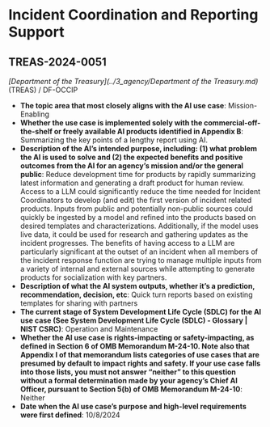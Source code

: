 # Incident Coordination and Reporting Support
## TREAS-2024-0051
_[Department of the Treasury](../3_agency/Department of the Treasury.md)_ (TREAS) / DF-OCCIP


+ **The topic area that most closely aligns with the AI use case**: Mission-Enabling
+ **Whether the use case is implemented solely with the commercial-off-the-shelf or freely available AI products identified in Appendix B**: Summarizing the key points of a lengthy report using AI.
+ **Description of the AI’s intended purpose, including: (1) what problem the AI is used to solve and (2) the expected benefits and positive outcomes from the AI for an agency’s mission and/or the general public**: Reduce development time for products by rapidly summarizing latest information and generating a draft product for human review. Access to a LLM could significantly reduce the time needed for Incident Coordinators to develop (and edit) the first version of incident related products. Inputs from public and potentially non-public sources could quickly be ingested by a model and refined into the products based on desired templates and characterizations. Additionally, if the model uses live data, it could be used for research and gathering updates as the incident progresses. The benefits of having access to a LLM are particularly significant at the outset of an incident when all members of the incident response function are trying to manage multiple inputs from a variety of internal and external sources while attempting to generate products for socialization with key partners.
+ **Description of what the AI system outputs, whether it’s a prediction, recommendation, decision, etc**: Quick turn reports based on existing templates for sharing with partners
+ **The current stage of System Development Life Cycle (SDLC) for the AI use case (See System Development Life Cycle (SDLC) - Glossary | NIST CSRC)**: Operation and Maintenance
+ **Whether the AI use case is rights-impacting or safety-impacting, as defined in Section 6 of OMB Memorandum M-24-10. Note also that Appendix I of that memorandum lists categories of use cases that are presumed by default to impact rights and safety. If your use case falls into those lists, you must not answer “neither” to this question without a formal determination made by your agency’s Chief AI Officer, pursuant to Section 5(b) of OMB Memorandum M-24-10**: Neither
+ **Date when the AI use case’s purpose and high-level requirements were first defined**: 10/8/2024